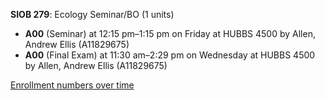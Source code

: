 **SIOB 279**: Ecology Seminar/BO (1 units)

- **A00** (Seminar) at 12:15 pm–1:15 pm on Friday at HUBBS 4500 by Allen, Andrew Ellis (A11829675)
- **A00** (Final Exam) at 11:30 am–2:29 pm on Wednesday at HUBBS 4500 by Allen, Andrew Ellis (A11829675)

[Enrollment numbers over time](./SIOB279.tsv)
